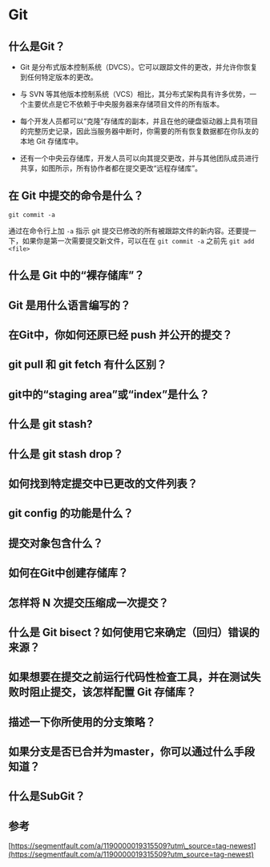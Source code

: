 # Git

## 什么是Git？

* Git 是分布式版本控制系统（DVCS）。它可以跟踪文件的更改，并允许你恢复到任何特定版本的更改。

* 与 SVN 等其他版本控制系统（VCS）相比，其分布式架构具有许多优势，一个主要优点是它不依赖于中央服务器来存储项目文件的所有版本。

* 每个开发人员都可以“克隆”存储库的副本，并且在他的硬盘驱动器上具有项目的完整历史记录，因此当服务器中断时，你需要的所有恢复数据都在你队友的本地 Git 存储库中。

* 还有一个中央云存储库，开发人员可以向其提交更改，并与其他团队成员进行共享，如图所示，所有协作者都在提交更改“远程存储库”。

## 在 Git 中提交的命令是什么？

```
git commit -a
```

通过在命令行上加 `-a` 指示 git 提交已修改的所有被跟踪文件的新内容。还要提一下，如果你是第一次需要提交新文件，可以在在 `git commit -a` 之前先 `git add <file>`

## 

## 什么是 Git 中的“裸存储库”？

## Git 是用什么语言编写的？

## 在Git中，你如何还原已经 push 并公开的提交？

## git pull 和 git fetch 有什么区别？

## git中的“staging area”或“index”是什么？

## 什么是 git stash?

## 什么是 git stash drop？

## 如何找到特定提交中已更改的文件列表？

## git config 的功能是什么？

## 提交对象包含什么？

## 如何在Git中创建存储库？

## 怎样将 N 次提交压缩成一次提交？

## 什么是 Git bisect？如何使用它来确定（回归）错误的来源？

## 如果想要在提交之前运行代码性检查工具，并在测试失败时阻止提交，该怎样配置 Git 存储库？

## 描述一下你所使用的分支策略？

## 如果分支是否已合并为master，你可以通过什么手段知道？

## 什么是SubGit？

## 参考

[https://segmentfault.com/a/1190000019315509?utm\_source=tag-newest](https://segmentfault.com/a/1190000019315509?utm_source=tag-newest)

